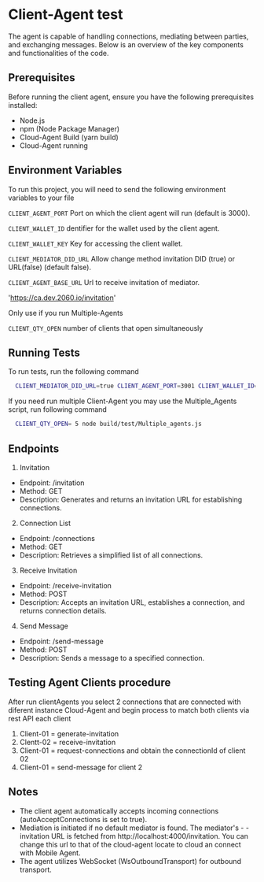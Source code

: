# Client-Agent test

The agent is capable of handling connections, mediating between parties, and exchanging messages. Below is an overview of the key components and functionalities of the code.

## Prerequisites

Before running the client agent, ensure you have the following prerequisites installed:

- Node.js
- npm (Node Package Manager)
- Cloud-Agent Build (yarn build)
- Cloud-Agent running

## Environment Variables

To run this project, you will need to send the following environment variables to your file

`CLIENT_AGENT_PORT` Port on which the client agent will run (default is 3000).

`CLIENT_WALLET_ID` dentifier for the wallet used by the client agent.

`CLIENT_WALLET_KEY` Key for accessing the client wallet.

`CLIENT_MEDIATOR_DID_URL` Allow change method invitation DID (true) or URL(false) (default false).

`CLIENT_AGENT_BASE_URL` Url to receive invitation of mediator.

'https://ca.dev.2060.io/invitation'

Only use if you run Multiple-Agents

`CLIENT_QTY_OPEN` number of clients that open simultaneously

## Running Tests

To run tests, run the following command

```bash
  CLIENT_MEDIATOR_DID_URL=true CLIENT_AGENT_PORT=3001 CLIENT_WALLET_ID=client-001 node ./build/test/Client-Agent/ClientAgent.js
```

If you need run multiple Client-Agent you may use the Multiple_Agents script, run following command

```bash
  CLIENT_QTY_OPEN= 5 node build/test/Multiple_agents.js
```

## Endpoints

1. Invitation

- Endpoint: /invitation
- Method: GET
- Description: Generates and returns an invitation URL for establishing connections.

2. Connection List

- Endpoint: /connections
- Method: GET
- Description: Retrieves a simplified list of all connections.

3. Receive Invitation

- Endpoint: /receive-invitation
- Method: POST
- Description: Accepts an invitation URL, establishes a connection, and returns connection details.

4. Send Message

- Endpoint: /send-message
- Method: POST
- Description: Sends a message to a specified connection.

## Testing Agent Clients procedure

After run clientAgents you select 2 connections that are connected with diferent instance Cloud-Agent and begin process to match both clients via rest API each client

1. Client-01 = generate-invitation
2. Clentt-02 = receive-invitation
3. Client-01 = request-connections and obtain the connectionId of client 02
4. Client-01 = send-message for client 2

## Notes

- The client agent automatically accepts incoming connections (autoAcceptConnections is set to true).
- Mediation is initiated if no default mediator is found. The mediator's - - invitation URL is fetched from http://localhost:4000/invitation. You can change this url to that of the cloud-agent locate to cloud an connect with Mobile Agent.
- The agent utilizes WebSocket (WsOutboundTransport) for outbound transport.
